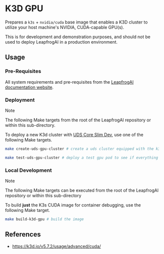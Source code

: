 # K3D GPU

Prepares a `k3s` + `nvidia/cuda` base image that enables a K3D cluster to utilize your host machine's NVIDIA, CUDA-capable GPU(s).

This is for development and demonstration purposes, and should not be used to deploy LeapfrogAI in a production environment.

## Usage

### Pre-Requisites

All system requirements and pre-requisites from the [LeapfrogAI documentation website](https://docs.leapfrog.ai/docs/local-deploy-guide/quick_start/).

### Deployment

> [!NOTE]
> The following Make targets from the root of the LeapfrogAI repository or within this sub-directory.

To deploy a new K3d cluster with [UDS Core Slim Dev](https://github.com/defenseunicorns/uds-core#uds-package-development), use one of the following Make targets.

```bash
make create-uds-gpu-cluster # create a uds cluster equipped with the k3d-gpu image

make test-uds-gpu-cluster # deploy a test gpu pod to see if everything is working
```

### Local Development

> [!NOTE]
> The following Make targets can be executed from the root of the LeapfrogAI repository or within this sub-directory

To build **just** the K3s CUDA image for container debugging, use the following Make target.

```bash
make build-k3d-gpu # build the image
```

## References

* https://k3d.io/v5.7.2/usage/advanced/cuda/
